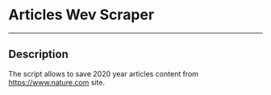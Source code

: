 # Articles Wev Scraper
_________________________________________________________________
## Description
The script allows to save 2020 year articles content from https://www.nature.com site.



